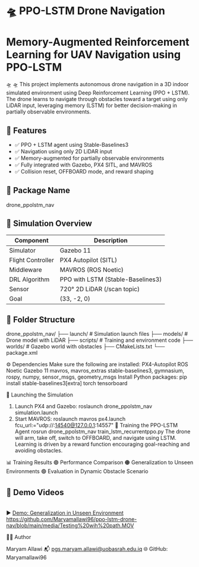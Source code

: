 # 🛸 PPO-LSTM Drone Navigation
# Memory-Augmented Reinforcement Learning for UAV Navigation using PPO-LSTM

🛸 🛸 This project implements autonomous drone navigation in a 3D indoor simulated environment using Deep Reinforcement Learning (PPO + LSTM). The drone learns to navigate through obstacles toward a target using only LiDAR input, leveraging memory (LSTM) for better decision-making in partially observable environments.
## 🧠 Features

- ✅ PPO + LSTM agent using Stable-Baselines3
- ✅ Navigation using only 2D LiDAR input
- ✅ Memory-augmented for partially observable environments
- ✅ Fully integrated with Gazebo, PX4 SITL, and MAVROS
- ✅ Collision reset, OFFBOARD mode, and reward shaping


## 📁 Package Name
drone_ppolstm_nav

## 🧭 Simulation Overview

| Component         | Description                        |
|------------------|------------------------------------|
| Simulator         | Gazebo 11                          |
| Flight Controller | PX4 Autopilot (SITL)               |
| Middleware        | MAVROS (ROS Noetic)                |
| DRL Algorithm     | PPO with LSTM (Stable-Baselines3)  |
| Sensor            | 720° 2D LiDAR (/scan topic)      |
| Goal              | (33, -2, 0)                         |


## 🧠 Folder Structure

drone_ppolstm_nav/
├── launch/                       # Simulation launch files
├── models/                       # Drone model with LiDAR
├── scripts/                      # Training and environment code
├── worlds/                       # Gazebo world with obstacles
├── CMakeLists.txt
└── package.xml

⚙️ Dependencies
Make sure the following are installed:
PX4-Autopilot
ROS Noetic
Gazebo 11
mavros, mavros_extras
stable-baselines3, gymnasium, rospy, numpy, sensor_msgs, geometry_msgs
Install Python packages:
pip install stable-baselines3[extra] torch tensorboard

🚀 Launching the Simulation
1. Launch PX4 and Gazebo:
roslaunch drone_ppolstm_nav simulation.launch
2. Start MAVROS:
roslaunch mavros px4.launch fcu_url:="udp://:14540@127.0.0.1:14557"
🧠 Training the PPO-LSTM Agent
rosrun drone_ppolstm_nav train_lstm_recurrentppo.py
The drone will arm, take off, switch to OFFBOARD, and navigate using LSTM.
Learning is driven by a reward function encouraging goal-reaching and avoiding obstacles.

📊 Training Results
🟣 Performance Comparison
🟠 Generalization to Unseen Environments
🟢 Evaluation in Dynamic Obstacle Scenario



## 🎥 Demo Videos
️  
▶️ [Demo: Generalization in Unseen Environment](media/Testing.MP4)
 https://github.com/Maryamallawi96/ppo-lstm-drone-nav/blob/main/media/Testing%20wih%20path.MOV


👩‍💻 Author


Maryam Allawi
📬 pgs.maryam.allawi@uobasrah.edu.iq
🌐 GitHub: Maryamallawi96

